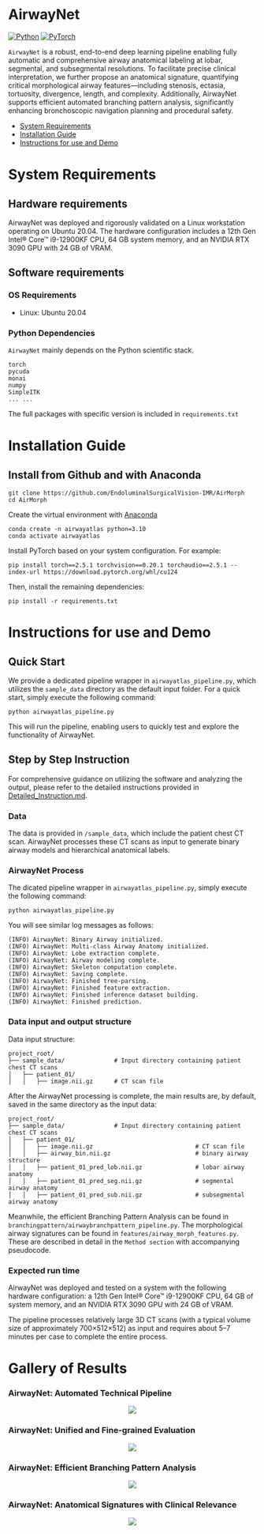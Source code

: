 # AirwayNet

[![Python](https://img.shields.io/badge/Python-3.9%2B-blue)](https://www.python.org/)
[![PyTorch](https://img.shields.io/badge/PyTorch-2.5%2B-red)](https://pytorch.org/)


`AirwayNet` is a robust, end-to-end deep learning pipeline enabling fully automatic and comprehensive airway anatomical labeling at lobar, segmental, and subsegmental resolutions. To facilitate precise clinical interpretation, we further propose an anatomical signature, quantifying critical morphological airway features—including stenosis, ectasia, tortuosity, divergence, length, and complexity. Additionally, AirwayNet supports efficient automated branching pattern analysis, significantly enhancing bronchoscopic navigation planning and procedural safety.

- [System Requirements](#system-requirements)
- [Installation Guide](#installation-guide)
- [Instructions for use and Demo](#instructions-for-use-and-demo)


# System Requirements
## Hardware requirements
AirwayNet was deployed and rigorously validated on a Linux workstation operating on Ubuntu 20.04. The hardware configuration includes a 12th Gen Intel® Core™ i9-12900KF CPU, 64 GB system memory, and an NVIDIA RTX 3090 GPU with 24 GB of VRAM.

## Software requirements
### OS Requirements
+ Linux: Ubuntu 20.04

### Python Dependencies
`AirwayNet` mainly depends on the Python scientific stack.

```
torch
pycuda
monai
numpy
SimpleITK
... ...
```

The full packages with specific version is included in `requirements.txt`

# Installation Guide
## Install from Github and with Anaconda
```
git clone https://github.com/EndoluminalSurgicalVision-IMR/AirMorph
cd AirMorph
```

Create the virtual environment with [Anaconda](https://www.anaconda.com/)
```
conda create -n airwayatlas python=3.10
conda activate airwayatlas
```

Install PyTorch based on your system configuration. For example:
```
pip install torch==2.5.1 torchvision==0.20.1 torchaudio==2.5.1 --index-url https://download.pytorch.org/whl/cu124
```

Then, install the remaining dependencies:
```
pip install -r requirements.txt
```

# Instructions for use and Demo
## Quick Start
We provide a dedicated pipeline wrapper in `airwayatlas_pipeline.py`, which utilizes the `sample_data` directory as the default input folder. For a quick start, simply execute the following command:

```
python airwayatlas_pipeline.py
```

This will run the pipeline, enabling users to quickly test and explore the functionality of AirwayNet.

## Step by Step Instruction
For comprehensive guidance on utilizing the software and analyzing the output, please refer to the detailed instructions provided in [Detailed_Instruction.md](Instruction_for_use/README.md).

### Data
The data is provided in `/sample_data`, which include the patient chest CT scan. AirwayNet processes these CT scans as input to generate binary airway models and hierarchical anatomical labels.

### AirwayNet Process
The dicated pipeline wrapper in `airwayatlas_pipeline.py`, simply execute the following command:

```
python airwayatlas_pipeline.py
```

You will see similar log messages as follows:

```
(INFO) AirwayNet: Binary Airway initialized.
(INFO) AirwayNet: Multi-class Airway Anatomy initialized. 
(INFO) AirwayNet: Lobe extraction complete.
(INFO) AirwayNet: Airway modeling complete.
(INFO) AirwayNet: Skeleton computation complete.
(INFO) AirwayNet: Saving complete.
(INFO) AirwayNet: Finished tree-parsing.
(INFO) AirwayNet: Finished feature extraction.
(INFO) AirwayNet: Finished inference dataset building.
(INFO) AirwayNet: Finished prediction.
```

### Data input and output structure
Data input structure:

```
project_root/
├── sample_data/              # Input directory containing patient chest CT scans
│   ├── patient_01/
│   │   ├── image.nii.gz      # CT scan file
```

After the AirwayNet processing is complete, the main results are, by default, saved in the same directory as the input data:

```
project_root/
├── sample_data/              # Input directory containing patient chest CT scans
│   ├── patient_01/
│   │   ├── image.nii.gz                             # CT scan file
│   │   ├── airway_bin.nii.gz                        # binary airway structure
│   │   ├── patient_01_pred_lob.nii.gz               # lobar airway anatomy
│   │   ├── patient_01_pred_seg.nii.gz               # segmental airway anatomy
│   │   ├── patient_01_pred_sub.nii.gz               # subsegmental airway anatomy
```

Meanwhile, the efficient Branching Pattern Analysis can be found in ```branchingpattern/airwaybranchpattern_pipeline.py```. The morphological airway signatures can be found in ```features/airway_morph_features.py```. 
These are described in detail in the `Method section` with accompanying pseudocode.

### Expected run time
AirwayNet was deployed and tested on a system with the following hardware configuration: a 12th Gen Intel® Core™ i9-12900KF CPU, 64 GB of system memory, and an NVIDIA RTX 3090 GPU with 24 GB of VRAM. 

The pipeline processes relatively large 3D CT scans (with a typical volume size of approximately 700×512×512) as input and requires about 5–7 minutes per case to complete the entire process.


# Gallery of Results
### AirwayNet: Automated Technical Pipeline
<div align=center><img src="figs/example1.png"></div>

### AirwayNet: Unified and Fine-grained Evaluation
<div align=center><img src="figs/example3.png"></div>

### AirwayNet: Efficient Branching Pattern Analysis
<div align=center><img src="figs/example4.png"></div>

### AirwayNet: Anatomical Signatures with Clinical Relevance
<div align=center><img src="figs/example2.png"></div>




<!-- > By the Team of Institute of Medical Robotics, Shanghai Jiao Tong University, Shanghai, China

<div align=center><img src="figs/example1.png"></div>





## Introduction
>> In this work, we introduce AirwayNet, a robust, end-to-end deep learning pipeline enabling fully automatic and comprehensive airway anatomical labeling at lobar, segmental, and subsegmental resolutions. To facilitate precise clinical interpretation, we further propose an anatomical signature, quantifying critical morphological airway features—including stenosis, ectasia, tortuosity, divergence, length, and complexity. Additionally, AirwayNet supports efficient automated branching pattern analysis, significantly enhancing bronchoscopic navigation planning and procedural safety.



## Usage
<div align=center><img src="figs/example3.png"></div>

### Binary Airway Modeling
Please refer to ```segmentator/airway_segmentator.py```.

### Airway Anatomical Modeling
Please refer to ```classifier/airway_classifier.py```.


Optionally, you can use the script for a quick start:

```
python airwayatlas_pipeline.py
```

### Airway Signature

<div align=center><img src="figs/example2.png"></div>

The morphological airway signatures can be found in ```features/airway_morph_features.py```.

Optionally, you can use the script for a quick start:

```
python airwaysign_pipeline.py
```

### Airway BranchingPattern

<div align=center><img src="figs/example4.png"></div>

Please refer to ```branchingpattern/airwaybranchpattern_pipeline.py```.


### Pretraind Model
The pretrained model could be accessed by this [link](https://drive.google.com/drive/folders/1T6VwUnHSkWzL7ghkImbWTqk6SGB-pan-?usp=sharing)

### Sample Data
The sample data could be accessed by this [link](https://drive.google.com/drive/folders/1CvkkL_EP1QcgvKiNIt7I_Yypij1ibflq?usp=sharing)

### Full Paper
More details and results of AirwayNet can be accessed by this [link](https://arxiv.org/abs/2412.11039)

## Citation
If you find this repository or our paper useful, please consider citing our paper:

```bibTex
@article{zhang2024digitalized,
  title={AirMorph: Topology-Preserving Deep Learning for Pulmonary Airway Analysis},
  author={Zhang, Minghui and Li, Chenyu and Zhang, Hanxiao and Liu, Yaoyu and Gu, Yun},
  journal={arXiv preprint arXiv:2412.11039},
  year={2024}
}
``` -->
